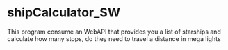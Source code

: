 # shipCalculator_SW
This program consume an WebAPI that provides you a list of starships and calculate how many stops, do they need to travel a distance in mega lights
